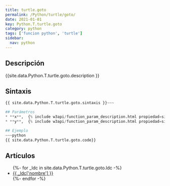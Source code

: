 ```yaml
---
title: turtle.goto
permalink: /Python/turtle/goto/
date: 2021-01-01
key: Python.T.turtle.goto
category: python
tags: ['funcion python', 'turtle']
sidebar: 
  nav: python
---
```


## Descripción
{{site.data.Python.T.turtle.goto.description }}

## Sintaxis
~~~python
{{ site.data.Python.T.turtle.goto.sintaxis }}~~~

## Parámetros
* **x**,  {% include w3api/function_param_description.html propiedad=site.data.Python.T.turtle.goto valor="x" %}
* **y**,  {% include w3api/function_param_description.html propiedad=site.data.Python.T.turtle.goto valor="y" %}

## Ejemplo
~~~python
{{ site.data.Python.T.turtle.goto.code}}
~~~

## Artículos
<ul>
{%- for _ldc in site.data.Python.T.turtle.goto.ldc -%}
   <li>
       <a href="{{_ldc['url'] }}">{{ _ldc['nombre'] }}</a>
   </li>
{%- endfor -%}
</ul>
